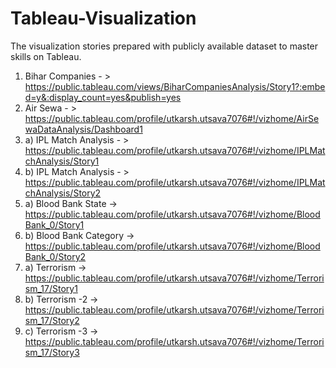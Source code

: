 # Tableau-Visualization
The visualization stories prepared with publicly available dataset to master skills on Tableau.

1. Bihar Companies     - >  https://public.tableau.com/views/BiharCompaniesAnalysis/Story1?:embed=y&:display_count=yes&publish=yes
2. Air Sewa            - >  https://public.tableau.com/profile/utkarsh.utsava7076#!/vizhome/AirSewaDataAnalysis/Dashboard1
3. a) IPL Match Analysis - >  https://public.tableau.com/profile/utkarsh.utsava7076#!/vizhome/IPLMatchAnalysis/Story1
3. b) IPL Match Analysis - >  https://public.tableau.com/profile/utkarsh.utsava7076#!/vizhome/IPLMatchAnalysis/Story2
4. a) Blood Bank State   ->   https://public.tableau.com/profile/utkarsh.utsava7076#!/vizhome/BloodBank_0/Story1
4. b) Blood Bank Category ->   https://public.tableau.com/profile/utkarsh.utsava7076#!/vizhome/BloodBank_0/Story2
5. a) Terrorism           ->  https://public.tableau.com/profile/utkarsh.utsava7076#!/vizhome/Terrorism_17/Story1
5. b) Terrorism -2        ->  https://public.tableau.com/profile/utkarsh.utsava7076#!/vizhome/Terrorism_17/Story2
5. c) Terrorism -3        ->   https://public.tableau.com/profile/utkarsh.utsava7076#!/vizhome/Terrorism_17/Story3

